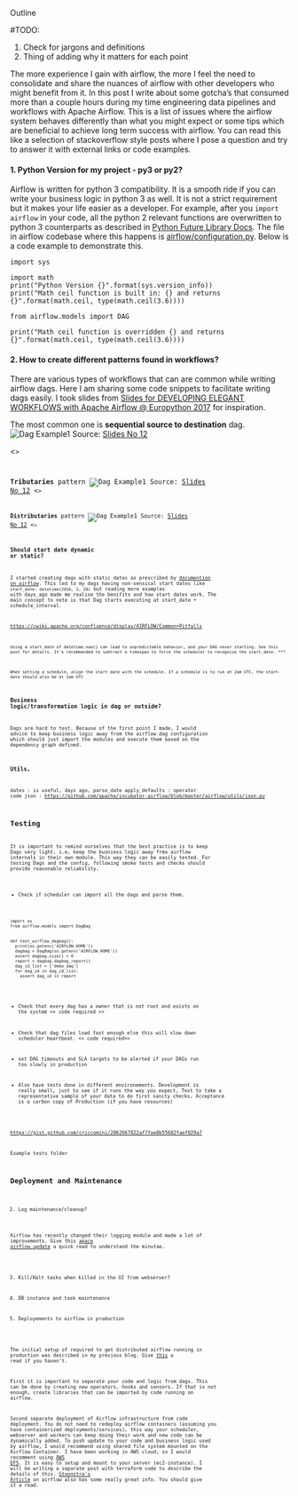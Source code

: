 Outline

#TODO:

1. Check for jargons and definitions
2. Thing of adding why it matters for each point

The more experience I gain with airflow, the more I feel the need to consolidate and share the nuances of airflow with other developers who might benefit from it. In this post I write about some gotcha’s that consumed more than a couple hours during my time engineering data pipelines and workflows with Apache Airflow. This is a list of issues where the airflow system behaves differently than what you might expect or some tips which are beneficial to achieve long term success with airflow. You can read this like a selection of stackoverflow style posts where I pose a question and try to answer it with external links or code examples.


#### 1. Python Version for my project - py3 or py2?

Airflow is written for python 3 compatibility. It is a smooth ride if you can write your business logic in python 3 as well. It is not a strict requirement but it makes your life easier as a developer. For example, after you `import airflow` in your code, all the python 2 relevant functions are overwritten to python 3 counterparts as described in [Python Future Library Docs](http://python-future.org/standard_library_imports.html#standard-library-imports). The file in airflow codebase where this happens is [airflow/configuration.py](https://github.com/apache/incubator-airflow/blob/master/airflow/configuration.py#L35). Below is a code example to demonstrate this.

```
import sys

import math
print("Python Version {}".format(sys.version_info))
print("Math ceil function is built in: {} and returns {}".format(math.ceil, type(math.ceil(3.6))))

from airflow.models import DAG

print("Math ceil function is overridden {} and returns {}".format(math.ceil, type(math.ceil(3.6))))

```

#### 2. How to create different patterns found in workflows?

There are various types of workflows that can are common while writing airflow dags. Here I am sharing some code snippets to facilitate writing dags easily. I took slides from [Slides for DEVELOPING ELEGANT WORKFLOWS with Apache Airflow @ Europython 2017](https://ep2017.europython.eu/media/conference/slides/developing-elegant-workflows-in-python-code-with-apache-airflow.pdf) for inspiration.


The most common one is **sequential source to destination** dag.
![Dag Example1](https://i.imgur.com/s9xGkL6.png) Source: [Slides No 12](https://ep2017.europython.eu/media/conference/slides/developing-elegant-workflows-in-python-code-with-apache-airflow.pdf)

 <<code>>

**Tributaries** pattern
![Dag Example1](https://i.imgur.com/s9xGkL6.png) Source: [Slides No 12](https://ep2017.europython.eu/media/conference/slides/developing-elegant-workflows-in-python-code-with-apache-airflow.pdf)
 <<code>>

**Distributaries** pattern
![Dag Example1](https://i.imgur.com/s9xGkL6.png) Source: [Slides No 12](https://ep2017.europython.eu/media/conference/slides/developing-elegant-workflows-in-python-code-with-apache-airflow.pdf)
 <<code>>

### Should start date dynamic or static?

I started creating dags with static dates as prescribed by [documention on airflow](https://github.com/apache/incubator-airflow/blob/master/UPDATING.md#less-forgiving-scheduler-on-dynamic-start_date). This led to my dags having non-sensical start dates like `start_date: datetime(2016, 3, 20)`  but reading more examples with days_ago made me realise the benifits and how start dates work. The main concept to note is that Dag starts executing at start_date + schedule_interval.


https://cwiki.apache.org/confluence/display/AIRFLOW/Common+Pitfalls
```
Using a start_date of datetime.now() can lead to unpredictable behavior, and your DAG never starting. See this post for details. It's recommended to subtract a timespan to force the scheduler to recognize the start_date. ***
```
```
When setting a schedule, align the start date with the schedule. If a schedule is to run at 2am UTC, the start-date should also be at 2am UTC
```
### Business logic/transformation logic in dag or outside?


Dags are hard to test. Because of the first point I made, I would advice to keep business logic away from the airflow dag configuration which should just import the modules and execute them based on the dependency graph defined.


### Utils,

dates : is useful, days ago, parse_date
apply_defaults : operator code
json : https://github.com/apache/incubator-airflow/blob/master/airflow/utils/json.py


## Testing

It is important to remind ourselves that the best practice is to keep Dags very light, i.e, keep the busniess logic away frmo airflow internals in their own module. This way they can be easily tested. For testing Dags and the config, following smoke tests and checks should provide reasonable reliability.
- Check if scheduler can import all the dags and parse them.
```
import os
from airflow.models import DagBag


def test_airflow_dagbag():
  print(os.getenv('AIRFLOW_HOME'))
  dagbag = DagBag(os.getenv('AIRFLOW_HOME'))
  assert dagbag.size() > 0
  report = dagbag.dagbag_report()
  dag_id_list = ['demo_dag']
  for dag_id in dag_id_list:
    assert dag_id in report
```

- Check that every dag has a owner that is not root and exists on the system
<< code required >>

- Check that dag files load fast enough else this will slow down scheduler heartbeat.
<< code required>>

- set DAG timeouts and SLA targets to be alerted if your DAGs run too slowly in production
- Also have tests done in different environements. Development is really small, just to see if it runs the way you expect, Test to take a representative sample of your data to do first sanity checks, Acceptance is a carbon copy of Production (if you have resources)

https://gist.github.com/criccomini/2862667822af7fae8b55682faef029a7

Example tests folder


## Deployment and Maintenance



2. Log maintenance/cleanup?

Airflow has recently changed their logging module and made a lot of improvements. Give this [apace airflow update](https://github.com/apache/incubator-airflow/blob/master/UPDATING.md#logging-update) a quick read to understand the minutae.

3. Kill/Halt tasks when killed in the UI from webserver?

4. DB instance and task maintenance

5. Deployements to airflow in production

The initial setup of required to get distributed airflow running in production was described in my previous blog. Give [this]() a read if you haven't.

First it is important to separate your code and logic from dags. This can be done by creating new operators, hooks and sensors. If that is not enough, create libraries that can be imported by code running on airflow.

Second separate deployment of Airflow infrastructure from code deployment. You do not need to redeploy airflow containers (assuming you have containerized deployments/services), this way your scheduler, webserver and workers can keep doing their work and new code can be dynamically added. To push update to your code and business logic used by airflow, I would recommend using shared file system mounted on the Airflow Container. I have been working in AWS cloud, so I would recomment using [AWS EFS](https://aws.amazon.com/blogs/aws/amazon-elastic-file-system-shared-file-storage-for-amazon-ec2/). It is easy to setup and mount to your server (ec2-instance). I will be writing a separate post with terraform code to describe the details of this.
[Gtoonstra's Article](https://gtoonstra.github.io/etl-with-airflow/deployments.html) on airflow also has some really great info. You should give it a read.


